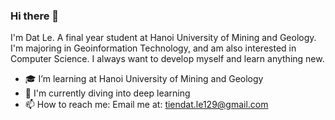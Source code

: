 ### Hi there 👋
I'm Dat Le.
A final year student at Hanoi University of Mining and Geology. I'm majoring in Geoinformation Technology, and am also interested in Computer Science. I always want to develop myself and learn anything new.
- 🎓 I’m learning at Hanoi University of Mining and Geology
- 🔭 I'm currently diving into deep learning
- 📫 How to reach me: Email me at: tiendat.le129@gmail.com 
<!-- - 🌱 My skills: Python(Flask, Numpy, Pandas, Sklearn, Tensorflow)/ C#/ Git/ Linux/ Postgresql/ GIS -->

<!-- - 👯 I’m looking to collaborate on improving my libraries -->

